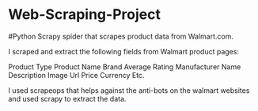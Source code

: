 # Web-Scraping-Project
#Python Scrapy spider that scrapes product data from Walmart.com.

I scraped and extract the following fields from Walmart product pages:

Product Type
Product Name
Brand
Average Rating
Manufacturer Name
Description
Image Url
Price
Currency
Etc.

I used scrapeops that helps against the anti-bots on the walmart websites and used scrapy to extract the data.
